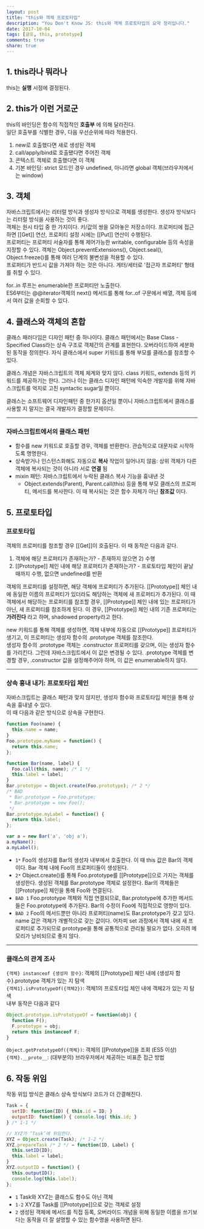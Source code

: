 ```yaml
---
layout: post
title: "this와 객체 프로토타입"
description: "You Don't Know JS: this와 객체 프로토타입의 요약 정리입니다."
date: 2017-10-04
tags: [글또, this, prototype]
comments: true
share: true
---
```


## 1. this라나 뭐라나

this는 **실행** 시점에 결정된다.

## 2. this가 이런 거로군

this의 바인딩은 함수의 직접적인 **호출부** 에 의해 달라진다.  
일단 호출부를 식별한 경우, 다음 우선순위에 따라 적용한다.

1. new로 호출했다면 새로 생성된 객체
2. call/apply/bind로 호출됐다면 주어진 객체
3. 콘텍스트 객체로 호출했다면 이 객체
4. 기본 바인딩: strict 모드인 경우 undefined, 아니라면 global 객체(브라우저에서는 window)

## 3. 객체

자바스크립트에서는 리터럴 방식과 생성자 방식으로 객체를 생성한다. 생성자 방식보다는 리터럴 방식을 사용하는 것이 좋다.  
객체는 원시 타입 중 한 가지이다. 키/값의 쌍을 모아놓은 저장소이다. 프로퍼티에 접근하면 [[Get]] 연산, 프로퍼티 설정 시에는 [[Put]] 연산이 수행된다.  
프로퍼티는 프로퍼티 서술자를 통해 제어가능한 writable, configurable 등의 속성을 지정할 수 있다. 객체는 Object.preventExtensions(), Object.seal(), Object.freeze()를 통해 여러 단계의 불변성을 적용할 수 있다.  
프로퍼티가 반드시 값을 가져야 하는 것은 아니다. 게터/세터로 '접근자 프로퍼티' 형태를 취할 수 있다.

for..in 루프는 enumerable한 프로퍼티만 노출한다.  
ES6부터는 @@iterator객체의 next() 메서드를 통해 for..of 구문에서 배열, 객체 등에서 여러 값을 순회할 수 있다.  


## 4. 클래스와 객체의 혼합

클래스 패러다임은 디자인 패턴 중 하나이다.
클래스 패턴에서는 Base Class - Specified Class라는 상속 구조로 객체간의 관계를 표현한다. 오버라이드하여 세분화된 동작을 정의한다. 자식 클래스에서 super 키워드를 통해 부모를 클래스를 참조할 수 있다.

클래스 개념은 자바스크립트의 객체 체계와 맞지 않다. class 키워드, extends 등의 키워드를 제공하기는 한다. 그러나 이는 클래스 디자인 패턴에 익숙한 개발자를 위해 자바스크립트를 억지로 고친 syntactic sugar일 뿐이다.  

클래스는 소프트웨어 디자인패턴 중 한가지 옵션일 뿐이니 자바스크립트에서 클래스를 사용할 지 말지는 결국 개발자가 결정할 문제이다.

- - -
### 자바스크립트에서의 클래스 패턴
- 함수를 new 키워드로 호출할 경우, 객체를 반환한다. 관습적으로 대문자로 시작하도록 명명한다.
- 상속받거나 인스턴스화해도 자동으로 **복사** 작업이 일어나지 않음: 상위 객체가 다른 객체에 복사되는 것이 아니라 서로 **연결** 됨
- mixin 패턴: 자바스크립트에서 누락된 클래스 복사 기능을 흉내낸 것
  - Object.extends(Parent), Parent.call(this) 등을 통해 부모 클래스의 프로퍼티, 메서드를 복사한다. 이 때 복사되는 것은 함수 자체가 아닌 **참조값** 이다.

## 5. 프로토타입

### 프로토타입

객체의 프로퍼티를 참조할 경우 [[Get]]이 호출된다. 이 때 동작은 다음과 같다.  
1) 객체에 해당 프로퍼티가 존재하는가? - 존재하지 않으면 2) 수행  
2) [[Prototype]] 체인 내에 해당 프로퍼티가 존재하는가? - 프로토타입 체인이 끝날 때까지 수행, 없으면 undefined를 반환  

객체의 프로퍼티를 설정하면, 해당 객체에 프로퍼티가 추가된다. [[Prototype]] 체인 내에 동일한 이름의 프로퍼티가 있더라도 해당하는 객체에 새 프로퍼티가 추가된다. 이 때 객체에서 해당하는 프로퍼티를 참조할 경우, [[Prototype]] 체인 내에 있는 프로퍼티가 아닌, 새 프로퍼티를 참조하게 된다. 이 경우, [[Prototype]] 체인 내의 기존 프로퍼티는 **가려진다** 라고 하며, shadowed property라고 한다.  

new 키워드를 통해 객체를 생성하면, 객체 내부에 자동으로 [[Prototype]] 프로퍼티가 생기고, 이 프로퍼티는 생성자 함수의 .prototype 객체를 참조한다.  
생성자 함수의 .prototype 객체는 .constructor 프로퍼티를 갖으며, 이는 생성자 함수를 가리킨다. 그런데 자바스크립트에서 이 값은 변경될 수 있다. .prototype 객체를 변경할 경우, .constructor 값을 설정해주어야 하며, 이 값은 enumerable하지 않다.

- - -
### 상속 흉내 내기: 프로토타입 체인  

자바스크립트는 클래스 패턴과 맞지 않지만, 생성자 함수와 프로토타입 체인을 통해 상속을 흉내낼 수 있다.  
이 때 다음과 같은 방식으로 상속을 구현한다.  

```javascript
function Foo(name) {
  this.name = name;
}
Foo.prototype.myName = function() {
  return this.name;
};

function Bar(name, label) {
  Foo.call(this, name); /* 1 */
  this.label = label;
}
Bar.prototype = Object.create(Foo.prototype); /* 2 */
/* BAD
 * Bar.prototype = Foo.prototype;
 * Bar.prototype = new Foo();
 */
Bar.prototype.myLabel = function() {
  return this.label;
};

var a = new Bar('a', 'obj a');
a.myName();
a.myLabel();
```

- `1*` Foo의 생성자를 Bar의 생성자 내부에서 호출한다. 이 때 this 값은 Bar의 객체이다. Bar 객체 내에 Foo의 프로퍼티들이 생성된다.
- `2*` Object.create()를 통해 Foo.prototype를 [[Prototype]]으로 가지는 객체를 생성한다. 생성된 객체를 Bar.prototype 객체로 설정한다. Bar의 객체들은 [[Prototype]] 체인을 통해 Foo와 연결된다.
- `BAD 1` Foo.prototype 객체와 직접 연결되므로, Bar.prototype에 추가한 메서드들은 Foo.prototype에 추가된다. Bar의 수정이 Foo에 직접적으로 영향이 있다.
- `BAD 2` Foo의 메서드뿐만 아니라 프로퍼티(name)도 Bar.prototype가 갖고 있다. name 값은 객체가 개별적으로 갖는 값이다. 어차피 set 과정에서 객체 내에 새 프로퍼티로 추가되므로 prototype을 통해 공통적으로 관리될 필요가 없다. 오히려 메모리가 낭비되므로 좋지 않다.

- - -
### 클래스의 관계 조사

`{객체} instanceof {생성자 함수}`: 객체의 [[Prototype]] 체인 내에 {생성자 함수}.prototype 객체가 있는 지 탐색  
`{객체1}.isPrototypeOf({객체2})`: 객체1의 프로토타입 체인 내에 객체2가 있는 지 탐색  
내부 동작은 다음과 같다
```javascript
Object.prototype.isPrototypeOf = function(obj) {
  function F();
  F.prototype = obj;
  return this instanceof F;
}
```
`Object.getPrototypeOf({객체})`: 객체의 [[Prototype]]을 조회 (ES5 이상)  
`{객체}.__proto__`: (대부분의) 브라우저에서 제공하는 비표준 접근 방법

## 6. 작동 위임

작동 위임 방식은 클래스 상속 방식보다 코드가 더 간결해진다.
```javascript
Task = {
  setID: function(ID) { this.id = ID; }
  outputID: function() { console.log( this.id; }
} /* 1-1 */

// XYZ가 ’Task’에 위임한다.
XYZ = Object.create(Task); /* 1-2 */
XYZ.prepareTask /* 2 */ = function(ID, Label) {
  this.setID(ID);
  this.label = label;
}
XYZ.outputID = function() {
  this.outputID();
  console.log(this.label);
};
```

- `1` Task와 XYZ는 클래스도 함수도 아닌 객체
- `1-2` XYZ를 Task를 [[Prototype]]으로 갖는 객체로 설정
- `2` 생성된 객체에 메서드를 직접 등록, 오버라이드 개념을 위해 동일한 이름을 쓰기보다는 동작을 더 잘 설명할 수 있는 함수명을 사용하면 된다.
